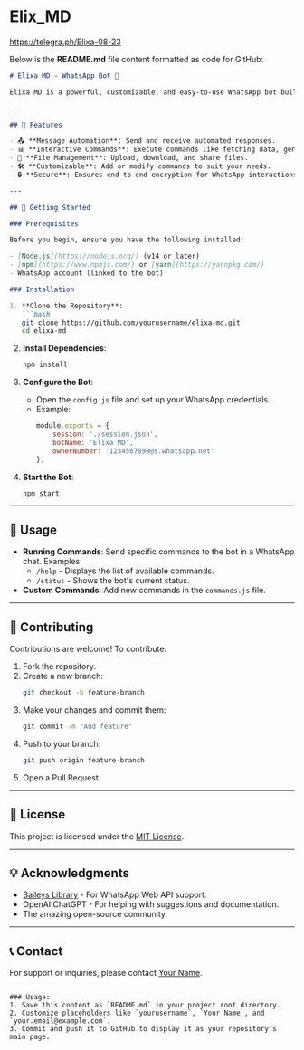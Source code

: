 # Elix_MD
https://telegra.ph/Elixa-08-23



Below is the **README.md** file content formatted as code for GitHub:

```markdown
# Elixa MD - WhatsApp Bot 🤖

Elixa MD is a powerful, customizable, and easy-to-use WhatsApp bot built using **Node.js** and the [Baileys](https://github.com/adiwajshing/Baileys) library. This bot is designed to provide automation and interactive features on WhatsApp with minimal setup.

---

## 🌟 Features

- 📤 **Message Automation**: Send and receive automated responses.
- 📊 **Interactive Commands**: Execute commands like fetching data, generating QR codes, and more.
- 📂 **File Management**: Upload, download, and share files.
- 🛠️ **Customizable**: Add or modify commands to suit your needs.
- 🔒 **Secure**: Ensures end-to-end encryption for WhatsApp interactions.

---

## 🚀 Getting Started

### Prerequisites

Before you begin, ensure you have the following installed:

- [Node.js](https://nodejs.org/) (v14 or later)
- [npm](https://www.npmjs.com/) or [yarn](https://yarnpkg.com/)
- WhatsApp account (linked to the bot)

### Installation

1. **Clone the Repository**:
   ```bash
   git clone https://github.com/yourusername/elixa-md.git
   cd elixa-md
   ```

2. **Install Dependencies**:
   ```bash
   npm install
   ```

3. **Configure the Bot**:
   - Open the `config.js` file and set up your WhatsApp credentials.
   - Example:
     ```javascript
     module.exports = {
         session: './session.json',
         botName: 'Elixa MD',
         ownerNumber: '1234567890@s.whatsapp.net'
     };
     ```

4. **Start the Bot**:
   ```bash
   npm start
   ```

---

## 🔧 Usage

- **Running Commands**: Send specific commands to the bot in a WhatsApp chat. Examples:
  - `/help` - Displays the list of available commands.
  - `/status` - Shows the bot's current status.
- **Custom Commands**: Add new commands in the `commands.js` file.

---

## 🤝 Contributing

Contributions are welcome! To contribute:

1. Fork the repository.
2. Create a new branch:
   ```bash
   git checkout -b feature-branch
   ```
3. Make your changes and commit them:
   ```bash
   git commit -m "Add feature"
   ```
4. Push to your branch:
   ```bash
   git push origin feature-branch
   ```
5. Open a Pull Request.

---

## 📜 License

This project is licensed under the [MIT License](LICENSE).

---

## 💡 Acknowledgments

- [Baileys Library](https://github.com/adiwajshing/Baileys) - For WhatsApp Web API support.
- OpenAI ChatGPT - For helping with suggestions and documentation.
- The amazing open-source community.

---

## 📞 Contact

For support or inquiries, please contact [Your Name](mailto:your.email@example.com).
```

### Usage:
1. Save this content as `README.md` in your project root directory.
2. Customize placeholders like `yourusername`, `Your Name`, and `your.email@example.com`.
3. Commit and push it to GitHub to display it as your repository's main page.
